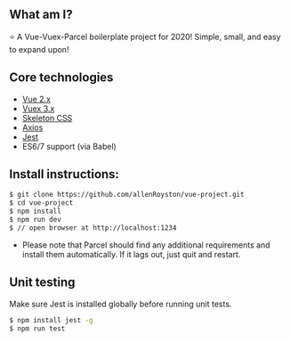 ## What am I?
⭐ A Vue-Vuex-Parcel boilerplate project for 2020!  Simple, small, and easy to expand upon!

## Core technologies
- [Vue 2.x](https://vuejs.org/) 
- [Vuex 3.x](https://github.com/vuejs/vuex)
- [Skeleton CSS](http://getskeleton.com/)
- [Axios](https://github.com/axios/axios)
- [Jest](https://jestjs.io/)
- ES6/7 support (via Babel) 

## Install instructions:
```sh
$ git clone https://github.com/allenRoyston/vue-project.git
$ cd vue-project
$ npm install 
$ npm run dev
$ // open browser at http://localhost:1234
```
- Please note that Parcel should find any additional requirements and install them automatically.  If it lags out, just quit and restart.  

## Unit testing
Make sure Jest is installed globally before running unit tests.
``` sh
$ npm install jest -g
$ npm run test
```

